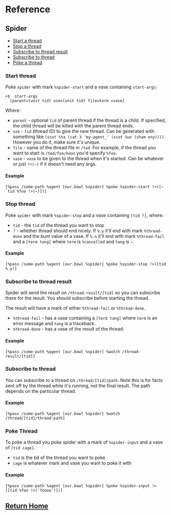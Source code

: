 # Reference

## Spider

- [Start a thread](#start-thread)
- [Stop a thread](#stop-thread)
- [Subscribe to thread result](#subscribe-to-thread-result)
- [Subscribe to thread](#subscribe-to-thread)
- [Poke a thread](#poke-thread)

### Start thread

Poke `spider` with mark `%spider-start` and a vase containing `start-args`:

```
+$  start-args
  [parent=(unit tid) use=(unit tid) file=term =vase]
```

Where:

- `parent` - optional `tid` of parent thread if the thread is a child. If specified, the child thread will be killed with the parent thread ends.
- `use` - `tid` (thread ID) to give the new thread. Can be generated with something like `(scot %ta (cat 3 'my-agent_' (scot %uv (sham eny))))`. However you do it, make sure it's unique.
- `file` - name of the thread file in `/ted`. For example, if the thread you want to start is `/ted/foo/hoon` you'd specify `%foo`.
- `vase` - `vase` to be given to the thread when it's started. Can be whatever or just `!>(~)` if it doesn't need any args.

#### Example

```
[%pass /some-path %agent [our.bowl %spider] %poke %spider-start !>([~ `tid %foo !>(~)])]
```

### Stop thread

Poke `spider` with mark `%spider-stop` and a vase containing `[tid ?]`, where:

- `tid` - the `tid` of the thread you want to stop
- `?` - whether thread should end nicely. If `%.y` it'll end with mark `%thread-done` and the bunt value of a vase. If `%.n` it'll end with mark `%thread-fail` and a `[term tang]` where `term` is `%cancelled` and `tang` is `~`.

#### Example

```
[%pass /some-path %agent [our.bowl %spider] %poke %spider-stop !>([tid %.y)]
```

### Subscribe to thread result

Spider will send the result on `/thread-result/[tid]` so you can subscribe there for the result. You should subscribe before starting the thread.

The result will have a mark of either `%thread-fail` or `%thread-done`.

- `%thread-fail` - has a vase containing a `[term tang]` where `term` is an error message and `tang` is a traceback.
- `%thread-done` - has a vase of the result of the thread.

#### Example

```
[%pass /some-path %agent [our.bowl %spider] %watch /thread-result/[tid]]
```

### Subscribe to thread

You can subscribe to a thread on `/thread/[tid]/path`. Note this is for facts sent off by the thread while it's running, not the final result. The path depends on the particular thread.

#### Example

```
[%pass /some-path %agent [our.bowl %spider] %watch /thread/[tid]/thread-path]
```

### Poke Thread

To poke a thread you poke spider with a mark of `%spider-input` and a vase of `[tid cage]`.

- `tid` is the tid of the thread you want to poke
- `cage` is whatever mark and vase you want to poke it with

#### Example

```
[%pass /some-path %agent [our.bowl %spider] %poke %spider-input !>([tid %foo !>('foooo')])]
```

## [Return Home](index.md)
